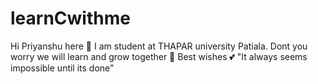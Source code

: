 # learnCwithme
Hi Priyanshu here 🙋
I am student at THAPAR university Patiala.
Dont you worry we will learn and grow together 🤝
Best wishes 💕
"It always seems impossible until its done" 
